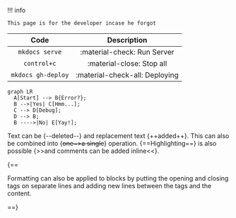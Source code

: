 !!! info

    This page is for the developer incase he forgot


| Code      | Description                          |
| :---------: | :----------------------------------: |
| `mkdocs serve`        | :material-check:   Run Server  |
| `control+c`           | :material-close:  Stop all |
| `mkdocs gh-deploy`    | :material-check-all:  Deploying |


``` mermaid
graph LR
  A[Start] --> B{Error?};
  B -->|Yes| C[Hmm...];
  C --> D[Debug];
  D --> B;
  B ---->|No| E[Yay!];
```


Text can be {--deleted--} and replacement text {++added++}. This can also be
combined into {~~one~>a single~~} operation. {==Highlighting==} is also
possible {>>and comments can be added inline<<}.

{==

Formatting can also be applied to blocks by putting the opening and closing
tags on separate lines and adding new lines between the tags and the content.

==}
